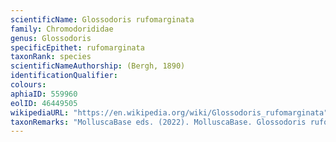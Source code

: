 ```yaml
---
scientificName: Glossodoris rufomarginata
family: Chromodorididae
genus: Glossodoris
specificEpithet: rufomarginata
taxonRank: species
scientificNameAuthorship: (Bergh, 1890)
identificationQualifier: 
colours:
aphiaID: 559960
eolID: 46449505
wikipediaURL: "https://en.wikipedia.org/wiki/Glossodoris_rufomarginata"
taxonRemarks: "MolluscaBase eds. (2022). MolluscaBase. Glossodoris rufomarginata (Bergh, 1890). Accessed through: World Register of Marine Species at: https://www.marinespecies.org/aphia.php?p=taxdetails&id=559960 on 2022-02-24"
---
```

